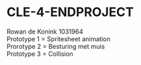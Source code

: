 # CLE-4-ENDPROJECT
Rowan de Konink 1031964 <br>
Prototype 1 = Spritesheet animation <br>
Prorotype 2 = Besturing met muis <br>
Prototype 3 = Collision
